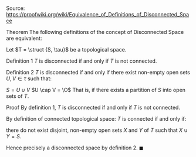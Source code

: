# 

Source: https://proofwiki.org/wiki/Equivalence_of_Definitions_of_Disconnected_Space



Theorem
The following definitions of the concept of Disconnected Space are equivalent:

Let $T = \struct {S, \tau}$ be a topological space.

Definition $1$
$T$ is disconnected if and only if $T$ is not connected.

Definition $2$
$T$ is disconnected if and only if there exist non-empty open sets $U, V \in \tau$ such that:

$S = U \cup V$
$U \cap V = \O$
That is, if there exists a partition of $S$ into open sets of $T$.


Proof
By definition $1$, $T$ is disconnected if and only if $T$ is not connected.

By definition of connected topological space:
$T$ is connected if and only if:

there do not exist disjoint, non-empty open sets $X$ and $Y$ of $T$ such that $X \cup Y = S$.

Hence precisely a disconnected space by definition $2$.
$\blacksquare$





